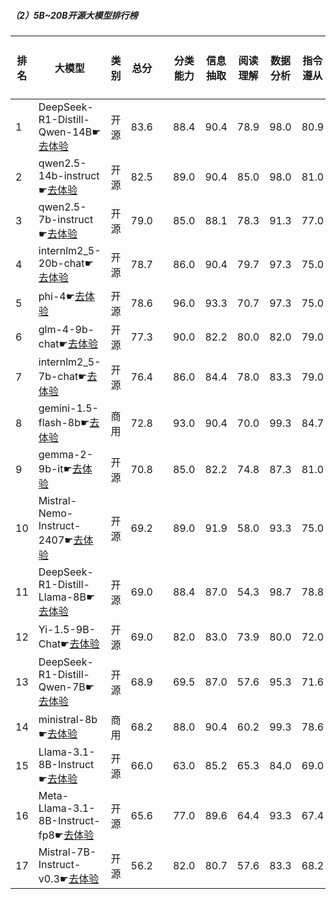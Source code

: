 ##### （2）5B~20B开源大模型排行榜
|排名|大模型|类别|总分| |分类能力|信息抽取|阅读理解|数据分析|指令遵从|算术运算|初中数学|符号推理|代词理解|诗词匹配|公务员考试|律师资格考试|高考|常识推理|文本蕴含|成语理解|情感分析|演绎推理|C3中文阅读理解|
|---|-----|-------|---|-|------|-------|------|-------|------|-------|------|-------|-------|------|---------|----------|---|------|-------|------|-------|-------|-----------|
|1|DeepSeek-R1-Distill-Qwen-14B☛[去体验](https://easyllm.site/static/modelcompare.html?type=open-source)|开源|83.6| |88.4|90.4|78.9|98.0|                        80.9|94.3|88.5|83.1|92.7|                        86.6|68.0|42.3|78.4|                        80.8|62.3|83.8|97.2|                        94.3|94.4|
|2|qwen2.5-14b-instruct☛[去体验](https://easyllm.site/static/modelcompare.html?type=open-source)|开源|82.5| |89.0|90.4|85.0|98.0|                        81.0|91.5|93.7|54.4|92.7|                        87.5|67.0|42.6|79.3|                        76.8|64.7|87.6|96.0|                        81.3|95.2|
|3|qwen2.5-7b-instruct☛[去体验](https://easyllm.site/static/modelcompare.html?type=open-source)|开源|79.0| |85.0|88.1|78.3|91.3|                        77.0|89.8|79.9|61.7|90.6|                        83.4|59.6|42.5|73.1|                        66.7|64.3|79.4|96.0|                        91.9|91.6|
|4|internlm2_5-20b-chat☛[去体验](https://easyllm.site/static/modelcompare.html?type=open-source)|开源|78.7| |86.0|90.4|79.7|97.3|                        75.0|89.7|86.8|78.7|88.2|                        82.2|66.4|42.7|74.1|                        63.6|64.3|86.3|97.6|                        46.3|94.6|
|5|phi-4☛[去体验](https://easyllm.site/static/modelcompare.html?type=open-source)|开源|78.6| |96.0|93.3|70.7|97.3|                        75.0|97.2|86.1|86.1|91.6|                        80.6|66.1|23.6|58.8|                        73.7|64.7|76.6|93.4|                        98.4|92.7|
|6|glm-4-9b-chat☛[去体验](https://easyllm.site/static/modelcompare.html?type=open-source)|开源|77.3| |90.0|82.2|80.0|82.0|                        79.0|76.5|74.5|62.4|88.9|                        80.3|64.1|38.4|75.3|                        69.7|54.8|85.8|95.7|                        78.9|93.4|
|7|internlm2_5-7b-chat☛[去体验](https://easyllm.site/static/modelcompare.html?type=open-source)|开源|76.4| |86.0|84.4|78.0|83.3|                        79.0|59.8|81.1|73.5|87.1|                        83.0|62.4|43.8|68.9|                        66.7|61.5|87.8|96.9|                        82.1|93.4|
|8|gemini-1.5-flash-8b☛[去体验](https://easyllm.site/static/modelcompare.html?type=proprietary)|商用|72.8| |93.0|90.4|70.0|99.3|                        84.7|77.3|81.3|71.7|79.1|                        79.6|51.6|19.6|57.8|                        75.8|55.6|81.6|93.4|                        31.7|92.8|
|9|gemma-2-9b-it☛[去体验](https://easyllm.site/static/modelcompare.html?type=open-source)|开源|70.8| |85.0|82.2|74.8|87.3|                        81.0|89.3|67.4|59.9|81.9|                        78.5|53.6|19.1|53.8|                        68.7|59.1|82.3|95.0|                        51.2|92.9|
|10|Mistral-Nemo-Instruct-2407☛[去体验](https://easyllm.site/static/modelcompare.html?type=open-source)|开源|69.2| |89.0|91.9|58.0|93.3|                        75.0|79.3|52.4|69.9|81.9|                        75.2|42.4|20.9|48.1|                        58.6|52.4|71.1|92.7|                        100.0|91.1|
|11|DeepSeek-R1-Distill-Llama-8B☛[去体验](https://easyllm.site/static/modelcompare.html?type=open-source)|开源|69.0| |88.4|87.0|54.3|98.7|                        78.8|86.7|72.0|74.2|76.7|                        77.8|49.9|19.9|50.1|                        52.5|55.6|47.5|89.3|                        91.1|84.9|
|12|Yi-1.5-9B-Chat☛[去体验](https://easyllm.site/static/modelcompare.html?type=open-source)|开源|69.0| |82.0|83.0|73.9|80.0|                        72.0|73.8|54.7|70.8|85.4|                        75.8|45.3|31.5|56.9|                        56.6|57.1|81.8|93.4|                        29.3|92.7|
|13|DeepSeek-R1-Distill-Qwen-7B☛[去体验](https://easyllm.site/static/modelcompare.html?type=open-source)|开源|68.9| |69.5|87.0|57.6|95.3|                        71.6|90.2|86.9|63.4|73.2|                        73.8|48.8|19.5|54.0|                        61.6|49.2|54.0|92.7|                        90.2|81.9|
|14|ministral-8b☛[去体验](https://easyllm.site/static/modelcompare.html?type=proprietary)|商用|68.2| |88.0|90.4|60.2|99.3|                        78.6|85.5|69.0|71.4|87.5|                        59.4|45.3|21.1|44.0|                        68.3|53.8|61.5|92.7|                        63.4|90.3|
|15|Llama-3.1-8B-Instruct☛[去体验](https://easyllm.site/static/modelcompare.html?type=open-source)|开源|66.0| |63.0|85.2|65.3|84.0|                        69.0|90.5|50.4|65.7|71.8|                        77.9|49.6|22.2|44.6|                        66.7|53.2|63.9|86.7|                        83.7|90.4|
|16|Meta-Llama-3.1-8B-Instruct-fp8☛[去体验](https://easyllm.site/static/modelcompare.html?type=open-source)|开源|65.6| |77.0|89.6|64.4|93.3|                        67.4|89.8|33.1|70.1|68.6|                        77.2|43.2|22.9|46.0|                        62.6|50.0|64.4|90.0|                        87.0|88.2|
|17|Mistral-7B-Instruct-v0.3☛[去体验](https://easyllm.site/static/modelcompare.html?type=open-source)|开源|56.2| |82.0|80.7|57.6|83.3|                        68.2|33.5|31.7|56.4|76.3|                        73.0|40.9|17.1|34.0|                        54.5|44.8|45.3|88.4|                        32.5|81.0|
